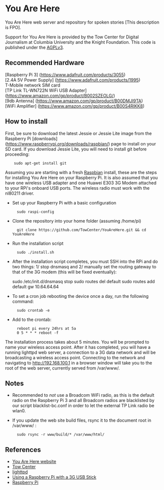 You Are Here
============

You Are Here web server and repository for spoken stories [This description is FPO].

Support for You Are Here is provided by the Tow Center for Digital Journalism at Columbia University and the Knight Foundation. This code is published under the [AGPLv3](http://www.gnu.org/licenses/agpl-3.0.html).

Recommended Hardware
--------------------
[Raspberry Pi 3] (https://www.adafruit.com/products/3055)  
[2.4A 5V Power Supply] (https://www.adafruit.com/products/1995)  
T-Mobile network SIM card  
[TP Link TL-WN722N WiFi USB Adapter] (https://www.amazon.com/gp/product/B002SZEOLG/)  
[9db Antenna] (https://www.amazon.com/gp/product/B00DMJI9TA)  
[WiFi Amplifier] (https://www.amazon.com/gp/product/B00S4RIKK8)  

How to install  
--------------
First, be sure to download the latest Jessie or Jessie Lite image from the Raspberry Pi [downloads] (https://www.raspberrypi.org/downloads/raspbian/) page to install on your SD card. If you download Jessie Lite, you will need to install git before proceeding:  

        sudo apt-get install git  
        
Assuming you are starting with a fresh [Raspbian](http://www.raspberrypi.org/downloads/) install, these are the steps for installing You Are Here on your Raspberry Pi. It is also assumed that you have one wireless USB adapter and one Huawei E303 3G Modem attached to your RPi's onboard USB ports. The wireless radio must work with the nl80211 driver.

* Set up your Raspberry Pi with a basic configuration

        sudo raspi-config

* Clone the repository into your home folder (assuming /home/pi)

        git clone https://github.com/TowCenter/YouAreHere.git && cd YouAreHere

* Run the installation script

        sudo ./install.sh

* After the installation script completes, you must SSH into the RPi and do two things: 1/ stop dnsmasq and 2/ manually set the routing gateway to that of the 3G modem (this will be fixed eventually):
	
	sudo /etc/init.d/dnsmasq stop
	sudo routes del default
	sudo routes add default gw 10.64.64.64

* To set a cron job rebooting the device once a day, run the following command:

        sudo crontab -e

* Add to the crontab:

        reboot pi every 24hrs at 5a  
        0 5 * * * reboot -f

The installation process takes about 5 minutes. You will be prompted to name your wireless access point. After it has completed, you will have a running lighttpd web server, a connection to a 3G data network and will be broadcasting a wireless access point. Connecting to the network and navigating to http://192.168.100.1 in a browser window will take you to the root of the web server, currently served from /var/www/.

Notes
-----
* Recommended to *not* use a Broadcom WiFi radio, as this is the default radio on the Raspberry Pi 3 and all Broadcom radios are blacklisted by our script blacklist-bc.conf in order to let the external TP Link radio be wlan0.

* If you update the web site build files, rsync it to the document root in /var/www/ :  

        sudo rsync -r www/build/* /var/www/html/
	

References
----------
* [You Are Here website](http://youarehere.network/)
* [Tow Center](http://towcenter.org/)
* [lighttpd](http://www.lighttpd.net/)
* [Using a Raspberry Pi with a 3G USB Stick](http://copyndone.com/2015/06/27/guide-how-to-use-raspberry-pi-with-3g-usb-stick/)
* [Raspberry Pi](http://www.raspberrypi.org/)
